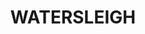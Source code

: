 ---
lastmod: '2025-04-06T06:05:20+00:00'
latitude: -34.85533633
layout: suburb
longitude: 150.5189336
postcode: '2540'
state: NSW
title: WATERSLEIGH
url: /nsw/watersleigh/
---